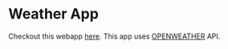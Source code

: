 # Weather App
Checkout this webapp [here](https://howisweathernow.netlify.app).
This app uses [OPENWEATHER](https://openweathermap.org/) API.